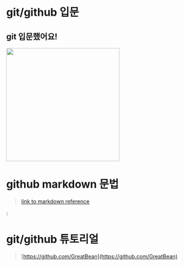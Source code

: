 # git/github 입문
## git 입문했어요!
<img src="https://octodex.github.com/images/welcometocat.png" height="300">



# github markdown 문법
>[link to markdown reference](https://guides.github.com/features/mastering-markdown/)

:

 
# git/github 튜토리얼
>[https://github.com/GreatBean](https://github.com/GreatBean)
